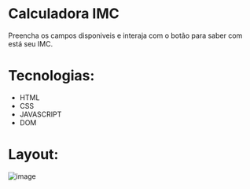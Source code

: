 # Calculadora IMC

Preencha os campos disponiveis e interaja com o botão para saber com está seu IMC. 

# Tecnologias: 

- HTML
- CSS
- JAVASCRIPT
- DOM

# Layout:

![image](https://user-images.githubusercontent.com/100312812/202588854-e896e0ee-0bdb-4424-adb5-57281b1cf14b.png)
